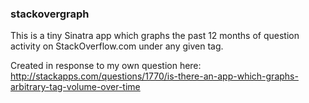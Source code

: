 ### stackovergraph

This is a tiny Sinatra app which graphs the past 12 months of question activity on StackOverflow.com under any given tag.

Created in response to my own question here: http://stackapps.com/questions/1770/is-there-an-app-which-graphs-arbitrary-tag-volume-over-time
